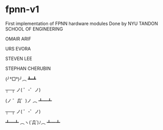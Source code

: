 # fpnn-v1
First implementation of FPNN hardware modules
Done by NYU TANDON SCHOOL OF ENGINEERING

OMAIR ARIF

URS EVORA

STEVEN LEE

STEPHAN CHERUBIN




















































(╯°□°)╯︵ ┻━┻

┬─┬﻿ ノ( ゜-゜ノ)

(ノ ゜Д゜)ノ ︵ ┻━┻

┬─┬﻿ ノ( ゜-゜ノ)

┻━┻ ︵ヽ(`Д´)ﾉ︵﻿ ┻━┻

